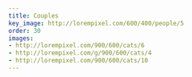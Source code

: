 ```yaml
---
title: Couples
key_image: http://lorempixel.com/600/400/people/5
order: 30
images:
- http://lorempixel.com/900/600/cats/6
- http://lorempixel.com/g/900/600/cats/4
- http://lorempixel.com/900/600/cats/10
---
```

